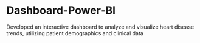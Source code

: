 # Dashboard-Power-BI
Developed an interactive dashboard to analyze and visualize heart disease trends, utilizing patient demographics and clinical data
